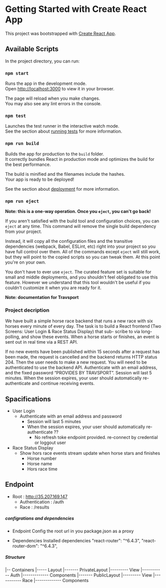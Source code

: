 # Getting Started with Create React App 

This project was bootstrapped with [Create React App](https://github.com/facebook/create-react-app).

## Available Scripts

In the project directory, you can run:

### `npm start`

Runs the app in the development mode.\
Open [http://localhost:3000](http://localhost:3000) to view it in your browser.

The page will reload when you make changes.\
You may also see any lint errors in the console.

### `npm test`

Launches the test runner in the interactive watch mode.\
See the section about [running tests](https://facebook.github.io/create-react-app/docs/running-tests) for more information.

### `npm run build`

Builds the app for production to the `build` folder.\
It correctly bundles React in production mode and optimizes the build for the best performance.

The build is minified and the filenames include the hashes.\
Your app is ready to be deployed!

See the section about [deployment](https://facebook.github.io/create-react-app/docs/deployment) for more information.

### `npm run eject`

**Note: this is a one-way operation. Once you `eject`, you can't go back!**

If you aren't satisfied with the build tool and configuration choices, you can `eject` at any time. This command will remove the single build dependency from your project.

Instead, it will copy all the configuration files and the transitive dependencies (webpack, Babel, ESLint, etc) right into your project so you have full control over them. All of the commands except `eject` will still work, but they will point to the copied scripts so you can tweak them. At this point you're on your own.

You don't have to ever use `eject`. The curated feature set is suitable for small and middle deployments, and you shouldn't feel obligated to use this feature. However we understand that this tool wouldn't be useful if you couldn't customize it when you are ready for it.


**Note: documentation for Travsport**

### Project decription 

We have built a simple horse race backend that runs a new race with six horses every minute of every day. The task is to build a React frontend (Two Screens: User Login & Race Status Display) that sub- scribe to via long-polling, and show these events. When a horse starts or finishes, an event is sent out in real time via a REST API.

If no new events have been published within 15 seconds after a request has been made, the request is cancelled and the backend returns HTTP status 204. Then the user needs to make a new request.
You will need to be authenticated to use the backend API. Authenticate with an email address, and the fixed password “PROVIDES BY TRAVSPORT”. Session will last 5 minutes. When the session expires, your user should automatically re- authenticate and continue receiving events.

## Spacifications
- User Login 
  - Authenticate with an email address and password
    - Session will last 5 minutes
    -  When the session expires, your user should automatically re- authenticate ?? 
       -  No refresh toke endpoint provided. re-connect by credential or loggout user 
- Race Status Display
  - Show hors race events stream update when horse stars and finishes
    - Horse number 
    - Horse name
    - Hors race time

## Endpoint 
-  Root : http://35.207.169.147
   -  Authentication : /auth
   -  Race : /results

##### configrations and dependencies

- Endpoint
  Config the root url in you package.json as a proxy 
   
- Dependencies
  Installed dependencies 
    "react-router": "^6.4.3",
    "react-router-dom": "^6.4.3",


##### Structure 

|-- Containers
|----- Layout
|------- PrivateLayout 
|--------- View
|----------- Auth
|------------- Components
|------- PublicLayout
|--------- View
|----------- Race
|------------- Components